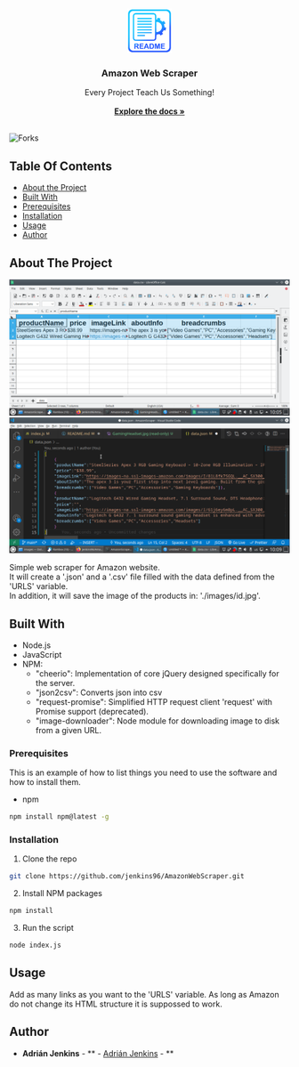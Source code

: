 <br/>
<p align="center">
  <a href="https://github.com/jenkins96/AmazonWebScraper">
    <img src="images/logo.png" alt="Logo" width="80" height="80">
  </a>

  <h3 align="center">Amazon Web Scraper</h3>

  <p align="center">
    Every Project Teach Us Something!
    <br/>
    <br/>
    <a href="https://github.com/jenkins96/AmazonWebScraper"><strong>Explore the docs »</strong></a>
    <br/>
    <br/>
  </p>
</p>

![Forks](https://img.shields.io/github/forks/jenkins96/AmazonWebScraper?style=social) 

## Table Of Contents

* [About the Project](#about-the-project)
* [Built With](#built-with)
* [Prerequisites](#prerequisites)
* [Installation](#installation)
* [Usage](#usage)
* [Author](#author)


## About The Project

![Screen Shot](images/csvSS.png)
![Screen Shot](images/JSONSS.png)

Simple web scraper for Amazon website.  
It will create a '.json' and a '.csv' file filled with the data defined from the 'URLS' variable.  
In addition, it will save the image of the products in: './images/id.jpg'.
## Built With

* Node.js
* JavaScript
* NPM:
  * "cheerio": Implementation of core jQuery designed specifically for the server.
  * "json2csv": Converts json into csv
  * "request-promise": Simplified HTTP request client 'request' with Promise support (deprecated).
  * "image-downloader": Node module for downloading image to disk from a given URL.


### Prerequisites

This is an example of how to list things you need to use the software and how to install them.

* npm

```sh
npm install npm@latest -g
```

### Installation

1. Clone the repo

```sh
git clone https://github.com/jenkins96/AmazonWebScraper.git
```

2. Install NPM packages

```sh
npm install
```

3. Run the script

```sh
node index.js
```

## Usage

Add as many links as you want to the 'URLS' variable. As long as Amazon do not change its HTML structure it is suppossed to work.


## Author

* **Adrián Jenkins** - ** - [Adrián Jenkins](https://github.com/jenkins96) - **

